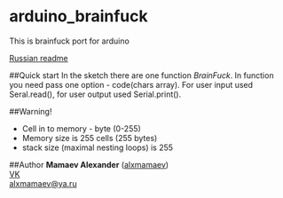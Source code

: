 # arduino_brainfuck
This is brainfuck port for arduino

[Russian readme](/README_RU.md)

##Quick start
In the sketch there are one function *BrainFuck*. In function you need pass one option - code(chars array). For user input used Seral.read(), for user output used Serial.print().

##Warning!
* Cell in to memory - byte (0-255)
* Memory size is 255 cells (255 bytes)
* stack size (maximal nesting loops) is 255

##Author
**Mamaev Alexander** ([alxmamaev](https://alxmamaev.github.io/))
<br>[VK](https://new.vk.com/alxmamaev)
<br>alxmamaev@ya.ru
